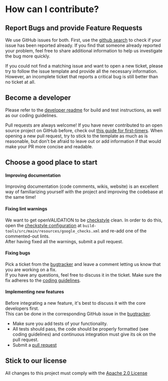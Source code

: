 # How can I contribute?

## Report Bugs and provide Feature Requests
We use GitHub issues for both.
First, use the [github search](https://github.com/openvalidation/openvalidation/search?q=is%3Aissue&unscoped_q=is%3Aissue) to check if your issue has been reported already.
If you find that someone already reported your problem, feel free to share additional information to help us investigate the bug more quickly.

If you could not find a matching issue and want to open a new ticket, please try to follow the issue template and provide all the necessary information. However, an incomplete ticket that reports a critical bug is still better than no ticket at all.

## Become a developer
Please refer to the [developer readme](/docs/developer_readme.md) for build and test instructions, as well as our coding guidelines.

Pull requests are always welcome! If you have never contributed to an open source project on GitHub before, check out [this guide for first-timers](https://akrabat.com/the-beginners-guide-to-contributing-to-a-github-project/).
When opening a new pull request, try to stick to the template as much as is reasonable, but don't be afraid to leave out or add information if that would make your PR more concise and readable.

## Choose a good place to start

#### Improving documentation
Improving documentation (code comments, wikis, website) is an excellent way of familiarizing yourself with the project and improving the codebase at the same time!

#### Fixing lint warnings
We want to get openVALIDATION to be [checkstyle](https://checkstyle.org/) clean. In order to do this, open the [checkstyle configuration](build-tools/src/main/resources/google_checks.xml) at 
`build-tools/src/main/resources/google_checks.xml` and re-add one of the commented-out lints.  
After having fixed all the warnings, submit a pull request.

#### Fixing bugs
Pick a ticket from the [bugtracker](https://github.com/openvalidation/openvalidation/issues) and leave a comment letting us know that you are working on a fix.  
If you have any questions, feel free to discuss it in the ticket.
Make sure the fix adheres to the [coding guidelines](docs/developer_readme.md).

#### Implementing new features
Before integrating a new feature, it's best to discuss it with the core developers first.  
This can be done in the corresponding GitHub issue in the [bugtracker](https://github.com/openvalidation/openvalidation/issues).

* Make sure you add tests of your functionality.
* All tests should pass, the code should be properly formatted (see coding guidelines) and continuous integration must give its ok on the pull request.
* Submit a [pull request](https://github.com/openvalidation/openvalidation/compare)

## Stick to our license
All changes to this project must comply with the [Apache 2.0 License](/LICENSE.txt)
